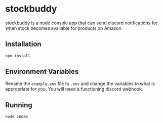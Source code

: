 # stockbuddy

stockbuddy is a node console app that can send discord notifications for when stock becomes available for products on Amazon.

## Installation

```bash
npm install
```

## Environment Variables

Rename the `example.env` file to `.env` and change the variables to what is appropriate for you. You will need a functioning discord webhook.

## Running

```bash
node index
```
